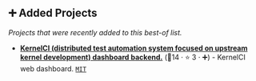 ## ➕ Added Projects

_Projects that were recently added to this best-of list._

- <b><a href="https://github.com/kernelci/dashboard">KernelCI (distributed test automation system focused on upstream kernel development) dashboard backend.</a></b> (🥇14 ·  ⭐ 3 · ➕) - KernelCI web dashboard. <code><a href="http://bit.ly/34MBwT8">MIT</a></code>

